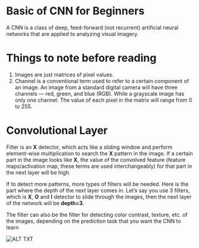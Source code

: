 # Basic of CNN for Beginners
A CNN is a class of deep, feed-forward (not recurrent) artificial neural networks that are applied to analyzing visual imagery.

# Things to note before reading
1. Images are just matrices of pixel values.
2. Channel is a conventional term used to refer to a certain component of an image. An image from a standard digital camera will have three channels — red, green, and blue (RGB). While a grayscale image has only one channel. The value of each pixel in the matrix will range from 0 to 255.

# Convolutional Layer
Filter is an **X** detector, which acts like a sliding window and perform element-wise multiplication to search the **X** pattern in the image.  If a certain part in the image looks like **X**, the value of the convolved feature (feature maps/activation map, these terms are used interchangeably) for that part in the next layer will be high.

If to detect more patterns, more types of filters will be needed. Here is the part where the depth of the next layer comes in. Let’s say you use 3 filters, which is **X**, **O** and **I** detector to slide through the images, then the next layer of the network will be **depth=3**.

The filter can also be the filter for detecting color contrast, texture, etc. of the images, depending on the prediction task that you want the CNN to learn

![ALT TXT](https://miro.medium.com/max/866/1*4bkq6f6ZU3PkPzEHXfJrLQ.png)